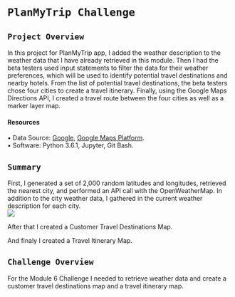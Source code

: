 # `PlanMyTrip Challenge`


 ## `Project Overview ` 
 
 
In this project for PlanMyTrip app, I added the weather description to the weather data that I have already retrieved in this module. Then I had the beta testers used input statements to filter the data for their weather preferences, which will be used to identify potential travel destinations and nearby hotels. From the list of potential travel destinations, the beta testers chose four cities to create a travel itinerary. Finally, using the Google Maps Directions API, I created a travel route between the four cities as well as a marker layer map. <br/>
 #### Resources
 
 
•	Data Source: [Google]( Google), [Google Maps Platform](https://developers.google.com/maps). <br/>
•	Software: Python 3.6.1, Jupyter, Git Bash.


## `Summary`


First, I generated a set of 2,000 random latitudes and longitudes, retrieved the nearest city, and performed an API call with the OpenWeatherMap. In addition to the city weather data, I gathered in the current weather description for each city. <br/>
![](https://user-images.githubusercontent.com/110998103/190910628-edbb09be-eb92-4634-8cb2-b675645e86ef.png)

After that I created a Customer Travel Destinations Map. <br/>
![]()

And finaly I created a Travel Itinerary Map. <br/>
![]()



## `Challenge Overview`


For the Module 6 Challenge I needed to retrieve weather data and create a customer travel destinations map and a travel itinerary map. <br/>


